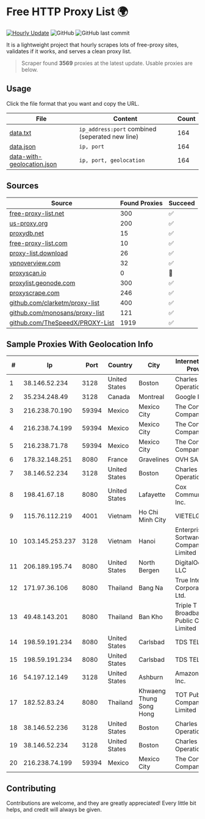 
# Free HTTP Proxy List 🌍

[![Hourly Update](https://github.com/mertguvencli/http-proxy-list/actions/workflows/main.yml/badge.svg?branch=main)](https://github.com/mertguvencli/http-proxy-list/actions/workflows/main.yml)
![GitHub](https://img.shields.io/github/license/mertguvencli/http-proxy-list)
![GitHub last commit](https://img.shields.io/github/last-commit/mertguvencli/http-proxy-list)

It is a lightweight project that hourly scrapes lots of free-proxy sites, validates if it works, and serves a clean proxy list.


> Scraper found **3569** proxies at the latest update. Usable proxies are below.

## Usage

Click the file format that you want and copy the URL.


|File|Content|Count|
|----|-------|-----|
|[data.txt](https://raw.githubusercontent.com/mertguvencli/http-proxy-list/main/proxy-list/data.txt)|`ip_address:port` combined (seperated new line)|164|
|[data.json](https://raw.githubusercontent.com/mertguvencli/http-proxy-list/main/proxy-list/data.json)|`ip, port`|164|
|[data-with-geolocation.json](https://raw.githubusercontent.com/mertguvencli/http-proxy-list/main/proxy-list/data-with-geolocation.json)|`ip, port, geolocation`|164|

## Sources

|Source|Found Proxies|Succeed|
|------|-------------|-------|
|[free-proxy-list.net](https://free-proxy-list.net)|300|✅|
|[us-proxy.org](https://www.us-proxy.org)|200|✅|
|[proxydb.net](http://proxydb.net)|15|✅|
|[free-proxy-list.com](https://free-proxy-list.com/?page=&port=&type%5B%5D=http&type%5B%5D=https&up_time=0&search=Search)|10|✅|
|[proxy-list.download](https://www.proxy-list.download/HTTP)|26|✅|
|[vpnoverview.com](https://vpnoverview.com/privacy/anonymous-browsing/free-proxy-servers)|32|✅|
|[proxyscan.io](https://www.proxyscan.io)|0|🚫|
|[proxylist.geonode.com](https://proxylist.geonode.com/api/proxy-list?limit=300&page=1&sort_by=lastChecked&sort_type=desc&protocols=http,https)|300|✅|
|[proxyscrape.com](https://api.proxyscrape.com/v2/?request=displayproxies&protocol=http&timeout=10000&country=all&ssl=all&anonymity=all)|246|✅|
|[github.com/clarketm/proxy-list](https://raw.githubusercontent.com/clarketm/proxy-list/master/proxy-list-raw.txt)|400|✅|
|[github.com/monosans/proxy-list](https://raw.githubusercontent.com/monosans/proxy-list/main/proxies/http.txt)|121|✅|
|[github.com/TheSpeedX/PROXY-List](https://raw.githubusercontent.com/TheSpeedX/PROXY-List/master/http.txt)|1919|✅|


## Sample Proxies With Geolocation Info

|#|Ip|Port|Country|City|Internet Service Provider|
|-|--|----|-------|----|-------------------------|
|1|38.146.52.234|3128|United States|Boston|Charles River Operation|
|2|35.234.248.49|3128|Canada|Montreal|Google LLC|
|3|216.238.70.190|59394|Mexico|Mexico City|The Constant Company|
|4|216.238.74.199|59394|Mexico|Mexico City|The Constant Company|
|5|216.238.71.78|59394|Mexico|Mexico City|The Constant Company|
|6|178.32.148.251|8080|France|Gravelines|OVH SAS|
|7|38.146.52.234|3128|United States|Boston|Charles River Operation|
|8|198.41.67.18|8080|United States|Lafayette|Cox Communications Inc.|
|9|115.76.112.219|4001|Vietnam|Ho Chi Minh City|VIETELGPRS|
|10|103.145.253.237|3128|Vietnam|Hanoi|Enterprise Sortware Company Limited|
|11|206.189.195.74|8080|United States|North Bergen|DigitalOcean, LLC|
|12|171.97.36.106|8080|Thailand|Bang Na|True Internet Corporation CO. Ltd.|
|13|49.48.143.201|8080|Thailand|Ban Kho|Triple T Broadband Public Company Limited|
|14|198.59.191.234|8080|United States|Carlsbad|TDS TELECOM|
|15|198.59.191.234|8080|United States|Carlsbad|TDS TELECOM|
|16|54.197.12.149|3128|United States|Ashburn|Amazon.com, Inc.|
|17|182.52.83.24|8080|Thailand|Khwaeng Thung Song Hong|TOT Public Company Limited|
|18|38.146.52.236|3128|United States|Boston|Charles River Operation|
|19|38.146.52.234|3128|United States|Boston|Charles River Operation|
|20|216.238.74.199|59394|Mexico|Mexico City|The Constant Company|



## Contributing

Contributions are welcome, and they are greatly appreciated! Every
little bit helps, and credit will always be given.

